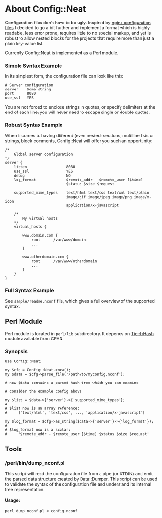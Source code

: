 About Config::Neat
==================

Configuration files don't have to be ugly. Inspired by [nginx configuration files](http://wiki.nginx.org/FullExample)
I decided to go a bit further and implement a format which is highly readable,
less error prone, requires little to no special markup, and yet is robust
to allow nested blocks for the projects that require more than just a plain
key-value list.

Currently Config::Neat is implemented as a Perl module.

### Simple Syntax Example
In its simplest form, the configuration file can look like this:

    # Server configuration
    server    Some string
    port      8080
    use_ssl   YES    

You are not forced to enclose strings in quotes, or specify delimiters
at the end of each line; you will never need to escape single or double quotes.

### Robust Syntax Example
When it comes to having different (even nested) sections,
multiline lists or strings, block comments, Config::Neat will
offer you such an opportunity:

    /*
        Global server configuration
    */
    server {
        listen                  8080
        use_ssl                 YES
        debug                   NO
        log_format              $remote_addr - $remote_user [$time]
                                $status $size $request

        supported_mime_types    text/html text/css text/xml text/plain
                                image/gif image/jpeg image/png image/x-icon
                                application/x-javascript

        /*
            My virtual hosts
        */
        virtual_hosts {

            www.domain.com {
                root      /var/www/domain
                ...
            }

            www.otherdomain.com {
                root      /var/www/otherdomain
                ...
            }
        }
    }

### Full Syntax Example
See `sample/readme.nconf` file, which gives a full overview
of the supported syntax.

Perl Module
-----------

Perl module is located in `perl/lib` subdirectory.
It depends on [Tie::IxHash](http://search.cpan.org/~chorny/Tie-IxHash/) module available from CPAN.

### Synopsis

    use Config::Neat;

    my $cfg = Config::Neat->new();
    my $data = $cfg->parse_file('/path/to/myconfig.nconf');

    # now $data contains a parsed hash tree which you can examine

    # consider the example config above
    
    my $list = $data->{'server'}->{'supported_mime_types'};
    #
    # $list now is an array reference:
    #     ['text/html', 'text/css', ..., 'application/x-javascript']

    my $log_format = $cfg->as_string($data->{'server'}->{'log_format'});
    #
    # $log_format now is a scalar:
    #     '$remote_addr - $remote_user [$time] $status $size $request'

Tools
-----

### /perl/bin/dump_nconf.pl

This script will read the configuration file from a pipe (or STDIN)
and emit the parsed data structure created by Data::Dumper.
This script can be used to validate the syntax of the configuration file
and understand its internal tree representation.

#### Usage:

    perl dump_nconf.pl < config.nconf

